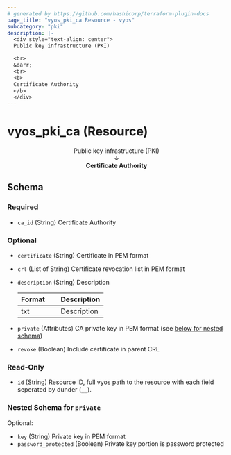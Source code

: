 ```yaml
---
# generated by https://github.com/hashicorp/terraform-plugin-docs
page_title: "vyos_pki_ca Resource - vyos"
subcategory: "pki"
description: |-
  <div style="text-align: center">
  Public key infrastructure (PKI)

  <br>
  &darr;
  <br>
  <b>
  Certificate Authority
  </b>
  </div>
---
```


# vyos_pki_ca (Resource)

<div style="text-align: center">
Public key infrastructure (PKI)

<br>
&darr;
<br>
<b>
Certificate Authority
</b>
</div>



<!-- schema generated by tfplugindocs -->
## Schema

### Required

- `ca_id` (String) Certificate Authority

### Optional

- `certificate` (String) Certificate in PEM format
- `crl` (List of String) Certificate revocation list in PEM format
- `description` (String) Description

    |  Format &emsp; | Description  |
    |----------|---------------|
    |  txt  &emsp; |  Description  |
- `private` (Attributes) CA private key in PEM format (see [below for nested schema](#nestedatt--private))
- `revoke` (Boolean) Include certificate in parent CRL

### Read-Only

- `id` (String) Resource ID, full vyos path to the resource with each field seperated by dunder (`__`).

<a id="nestedatt--private"></a>
### Nested Schema for `private`

Optional:

- `key` (String) Private key in PEM format
- `password_protected` (Boolean) Private key portion is password protected
